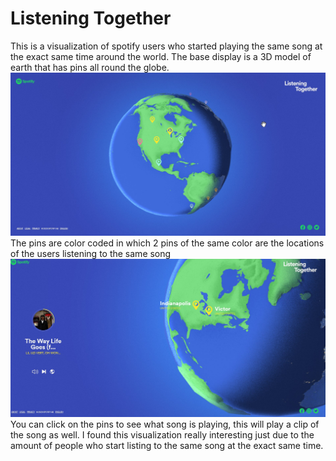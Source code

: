 Listening Together
=====
This is a visualization of spotify users who started playing the same song at the exact same time around the world. The base display is a 3D model of earth that has pins all round the globe.  
![one](./images/06-1.jpg)
The pins are color coded in which 2 pins of the same color are the locations of the users listening to the same song
![two](./images/06-2.jpg)
You can click on the pins to see what song is playing, this will play a clip of the song as well. I found this visualization  really interesting  just due to the amount of people who start listing to the same song at the exact same time.